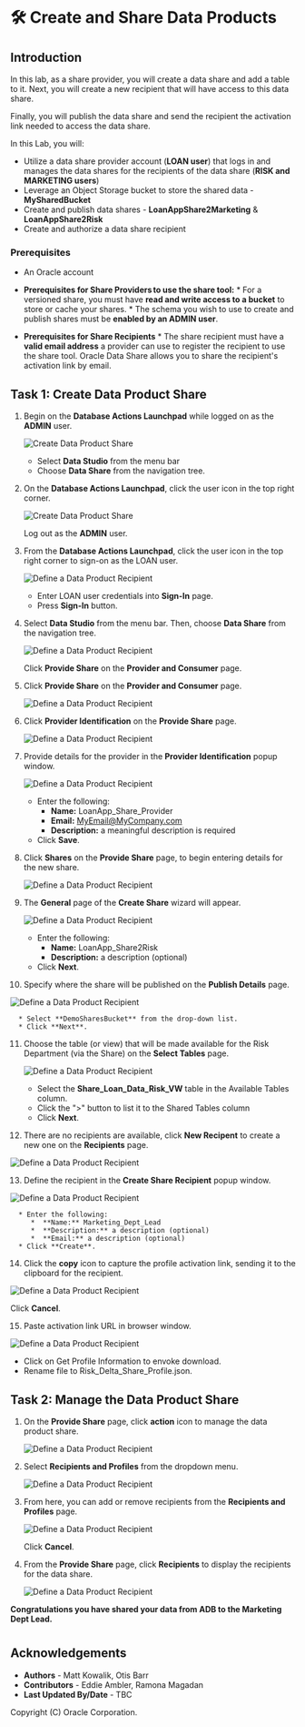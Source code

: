 # 🛠️ Create and Share Data Products

## Introduction

In this lab, as a share provider, you will create a data share and add a table to it. Next, you will create a new recipient that will have access to this data share.

Finally, you will publish the data share and send the recipient the activation link needed to access the data share.

In this Lab, you will:

* Utilize a data share provider account (**LOAN user**) that logs in and manages the data shares for the recipients of the data share (**RISK and MARKETING users**)
* Leverage an Object Storage bucket to store the shared data - **MySharedBucket**
* Create and publish data shares - **LoanAppShare2Marketing** & **LoanAppShare2Risk**
* Create and authorize a data share recipient

### Prerequisites

* An Oracle account

* **Prerequisites for Share Providers to use the share tool:**
      * For a versioned share, you must have **read and write access to a bucket** to store or cache your shares.
      * The schema you wish to use to create and publish shares must be **enabled by an ADMIN user**.

* **Prerequisites for Share Recipients**
      * The share recipient must have a **valid email address** a provider can use to register the recipient to use the share tool. Oracle Data Share allows you to share the recipient's activation link by email.

## Task 1: Create Data Product Share

1. Begin on the **Database Actions Launchpad** while logged on as the **ADMIN** user.

   ![Create Data Product Share](./images/create-data-product-share-1.png "Create Data Product Share")

   * Select **Data Studio** from the menu bar
   * Choose **Data Share** from the navigation tree.

2. On the **Database Actions Launchpad**, click the user icon in the top right corner.

   ![Create Data Product Share](./images/create-data-product-share-1a.png "Create Data Product Share")

   Log out as the **ADMIN** user.

3. From the **Database Actions Launchpad**, click the user icon in the top right corner to sign-on as the LOAN user.

   ![Define a Data Product Recipient](./images/define-data-product-share-recipient-1.png "Define a Data Product Recipient")

      * Enter LOAN user credentials into **Sign-In** page.
      * Press **Sign-In** button.

4. Select **Data Studio** from the menu bar.  Then, choose **Data Share** from the navigation tree.

   ![Define a Data Product Recipient](./images/define-data-product-share-recipient-2.png "Define a Data Product Recipient")

   Click **Provide Share** on the **Provider and Consumer** page.

5. Click **Provide Share** on the **Provider and Consumer** page.

    ![Define a Data Product Recipient](./images/define-data-product-share-recipient-3.png "Define a Data Product Recipient")

6. Click **Provider Identification** on the **Provide Share** page.

   ![Define a Data Product Recipient](./images/define-data-product-share-recipient-4.png "Define a Data Product Recipient")

7. Provide details for the provider in the **Provider Identification** popup window.

   ![Define a Data Product Recipient](./images/define-data-product-share-recipient-5.png "Define a Data Product Recipient")

      * Enter the following:
         * **Name:** LoanApp_Share_Provider
         * **Email:** MyEmail@MyCompany.com
         * **Description:** a meaningful description is required
      * Click **Save**.

8. Click **Shares** on the **Provide Share** page, to begin entering details for the new share.

    ![Define a Data Product Recipient](./images/define-data-product-share-recipient-6.png "Define a Data Product Recipient")

9. The **General** page of the **Create Share** wizard will appear.

    ![Define a Data Product Recipient](./images/create-share-general-risk.png "Define a Data Product Recipient")

      * Enter the following:
         *  **Name:** LoanApp_Share2Risk
         *  **Description:** a description (optional)
      * Click **Next**.

10. Specify where the share will be published on the **Publish Details** page.

   ![Define a Data Product Recipient](./images/define-data-product-share-recipient-8.png "Define a Data Product Recipient")

      * Select **DemoSharesBucket** from the drop-down list.
      * Click **Next**.

11. Choose the table (or view) that will be made available for the Risk Department (via the Share) on the **Select Tables** page.

    ![Define a Data Product Recipient](./images/create-share-select-table-risk.png "Define a Data Product Recipient")

      * Select the **Share_Loan_Data_Risk_VW** table in the Available Tables column.
      *  Click the ">" button to list it to the Shared Tables column
      * Click **Next**.

12. There are no recipients are available, click **New Recipent** to create a new one on the **Recipients** page.

   ![Define a Data Product Recipient](./images/define-data-product-share-recipient-10.png "Define a Data Product Recipient")

13. Define the recipient in the **Create Share Recipient** popup window.

   ![Define a Data Product Recipient](./images/create-share-recipient-risk.png "Define a Data Product Recipient")

      * Enter the following:
         *  **Name:** Marketing_Dept_Lead
         *  **Description:** a description (optional)
         *  **Email:** a description (optional)
      * Click **Create**.

14. Click the **copy** icon to capture the profile activation link, sending it to the clipboard for the recipient.

   ![Define a Data Product Recipient](./images/define-data-product-share-recipient-12.png "Define a Data Product Recipient")

   Click **Cancel**.

15. Paste activation link URL in browser window.

   ![Define a Data Product Recipient](./images/paste-activation-link-in-window.png "Define a Data Product Recipient")

   * Click on Get Profile Information to envoke download.
   * Rename file to Risk_Delta_Share_Profile.json.

## Task 2: Manage the Data Product Share

1. On the **Provide Share** page, click **action** icon to manage the data product share.

   ![Define a Data Product Recipient](./images/manage-data-product-share-risk-1.png "Define a Data Product Recipient")

2. Select **Recipients and Profiles** from the dropdown menu.

   ![Define a Data Product Recipient](./images/manage-data-product-share-risk-2.png "Define a Data Product Recipient")

3. From here, you can add or remove recipients from the **Recipients and Profiles** page.

   ![Define a Data Product Recipient](./images/manage-data-product-share-risk-3.png "Define a Data Product Recipient")

   Click **Cancel**.

4. From the **Provide Share** page, click **Recipients** to display the recipients for the data share.

   ![Define a Data Product Recipient](./images/manage-data-product-share-4.png "Define a Data Product Recipient")

**Congratulations you have shared your data from ADB to the Marketing Dept Lead.**
#
## Acknowledgements
* **Authors** - Matt Kowalik, Otis Barr
* **Contributors** - Eddie Ambler, Ramona Magadan
* **Last Updated By/Date** - TBC

Copyright (C) Oracle Corporation.
